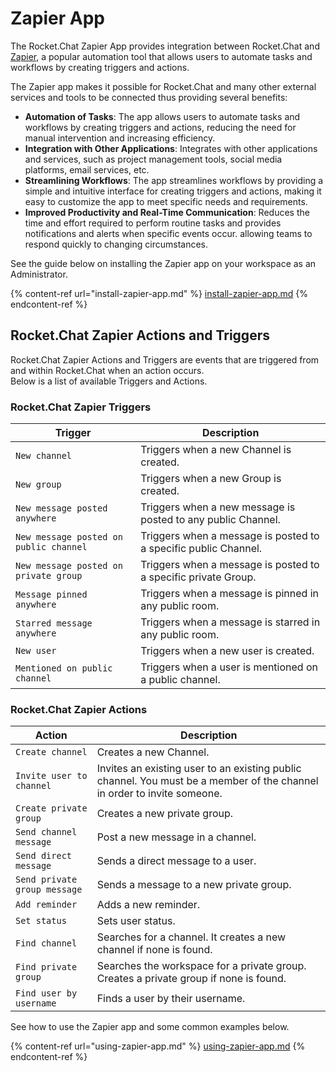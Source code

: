 # Zapier App

The Rocket.Chat Zapier App provides integration between Rocket.Chat and [Zapier](https://zapier.com/), a popular automation tool that allows users to automate tasks and workflows by creating triggers and actions.

The Zapier app makes it possible for Rocket.Chat and many other external services and tools to be connected thus providing several benefits:

* **Automation of Tasks**: The app allows users to automate tasks and workflows by creating triggers and actions, reducing the need for manual intervention and increasing efficiency.
* **Integration with Other Applications**: Integrates with other applications and services, such as project management tools, social media platforms, email services, etc.
* **Streamlining Workflows**: The app streamlines workflows by providing a simple and intuitive interface for creating triggers and actions, making it easy to customize the app to meet specific needs and requirements.
* **Improved Productivity and Real-Time Communication**: Reduces the time and effort required to perform routine tasks and provides notifications and alerts when specific events occur. allowing teams to respond quickly to changing circumstances.

See the guide below on installing the Zapier app on your workspace as an Administrator.

{% content-ref url="install-zapier-app.md" %}
[install-zapier-app.md](install-zapier-app.md)
{% endcontent-ref %}

## Rocket.Chat Zapier Actions and Triggers

Rocket.Chat Zapier Actions and Triggers are events that are triggered from and within Rocket.Chat when an action occurs.\
Below is a list of available Triggers and Actions.

### Rocket.Chat Zapier Triggers

| Trigger                                | Description                                                     |
| -------------------------------------- | --------------------------------------------------------------- |
| `New channel`                          | Triggers when a new Channel is created.                         |
| `New group`                            | Triggers when a new Group is created.                           |
| `New message posted anywhere`          | Triggers when a new message is posted to any public Channel.    |
| `New message posted on public channel` | Triggers when a message is posted to a specific public Channel. |
| `New message posted on private group`  | Triggers when a message is posted to a specific private Group.  |
| `Message pinned anywhere`              | Triggers when a message is pinned in any public room.           |
| `Starred message anywhere`             | Triggers when a message is starred in any public room.          |
| `New user`                             | Triggers when a new user is created.                            |
| `Mentioned on public channel`          | Triggers when a user is mentioned on a public channel.          |

### Rocket.Chat Zapier Actions

| Action                       | Description                                                                                                             |
| ---------------------------- | ----------------------------------------------------------------------------------------------------------------------- |
| `Create channel`             | Creates a new Channel.                                                                                                  |
| `Invite user to channel`     | Invites an existing user to an existing public channel. You must be a member of the channel in order to invite someone. |
| `Create private group`       | Creates a new private group.                                                                                            |
| `Send channel message`       | Post a new message in a channel.                                                                                        |
| `Send direct message`        | Sends a direct message to a user.                                                                                       |
| `Send private group message` | Sends a message to a new private group.                                                                                 |
| `Add reminder`               | Adds a new reminder.                                                                                                    |
| `Set status`                 | Sets user status.                                                                                                       |
| `Find channel`               | Searches for a channel. It creates a new channel if none is found.                                                      |
| `Find private group`         | Searches the workspace for a private group. Creates a private group if none is found.                                   |
| `Find user by username`      | Finds a user by their username.                                                                                         |

See how to use the Zapier app and some common examples below.

{% content-ref url="using-zapier-app.md" %}
[using-zapier-app.md](using-zapier-app.md)
{% endcontent-ref %}
